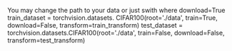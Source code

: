 You may change the path to your data or just swith  where download=True
train_dataset = torchvision.datasets. CIFAR100(root='./data', train=True, download=False, transform=train_transform)
test_dataset = torchvision.datasets.CIFAR100(root='./data', train=False, download=False, transform=test_transform)

